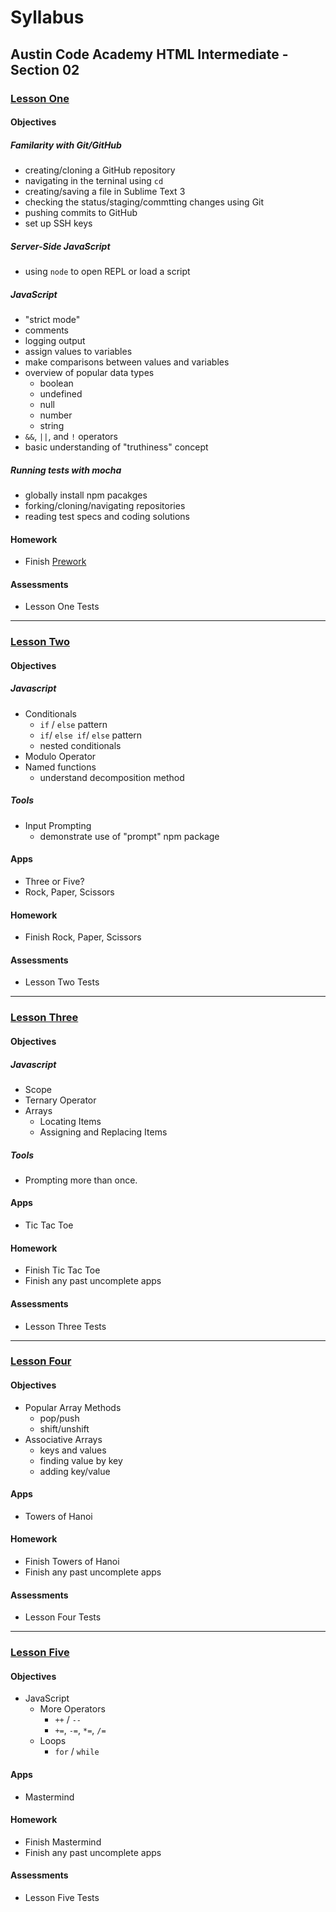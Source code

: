 # Syllabus
## Austin Code Academy HTML Intermediate - Section 02
### [Lesson One](https://github.com/AustinCodingAcademy/HTMLIntermediateSection2/blob/master/LessonOne.md)
#### Objectives
##### Familarity with Git/GitHub
* creating/cloning a GitHub repository
* navigating in the terninal using `cd`
* creating/saving a file in Sublime Text 3
* checking the status/staging/commtting changes using Git
* pushing commits to GitHub
* set up SSH keys

##### Server-Side JavaScript
* using `node` to open REPL or load a script

##### JavaScript
* "strict mode"
* comments
* logging output
* assign values to variables
* make comparisons between values and variables
* overview of popular data types
  * boolean
  * undefined
  * null
  * number
  * string
* `&&`, `||`, and `!` operators
* basic understanding of "truthiness" concept

##### Running tests with mocha
* globally install npm pacakges
* forking/cloning/navigating repositories 
* reading test specs and coding solutions

#### Homework
* Finish [Prework](https://github.com/AustinCodingAcademy/HTMLIntermediateSection2/blob/master/Prework.md)

#### Assessments
* Lesson One Tests

---
### [Lesson Two](https://github.com/AustinCodingAcademy/HTMLIntermediateSection2/blob/master/LessonTwo.md)
#### Objectives
##### Javascript
* Conditionals
  * `if` / `else` pattern
  * `if`/ `else if`/ `else` pattern
  * nested conditionals
* Modulo Operator
* Named functions
  * understand decomposition method

##### Tools
* Input Prompting
  * demonstrate use of "prompt" npm package

#### Apps
* Three or Five?
* Rock, Paper, Scissors

#### Homework
* Finish Rock, Paper, Scissors

#### Assessments
* Lesson Two Tests

---
### [Lesson Three](https://github.com/AustinCodingAcademy/HTMLIntermediateSection2/blob/master/LessonThree.md)
#### Objectives
##### Javascript
* Scope
* Ternary Operator
* Arrays
  * Locating Items
  * Assigning and Replacing Items

##### Tools
* Prompting more than once.

#### Apps
* Tic Tac Toe

#### Homework
* Finish Tic Tac Toe
* Finish any past uncomplete apps

#### Assessments
* Lesson Three Tests

---
### [Lesson Four](https://github.com/mistakevin/HTMLIntermediateSection2/blob/master/LessonFour.md)
#### Objectives
* Popular Array Methods
  * pop/push
  * shift/unshift
* Associative Arrays
  * keys and values
  * finding value by key
  * adding key/value

#### Apps
* Towers of Hanoi

#### Homework
* Finish Towers of Hanoi
* Finish any past uncomplete apps

#### Assessments
* Lesson Four Tests

---
### [Lesson Five](https://github.com/mistakevin/HTMLIntermediateSection2/blob/master/LessonFive.md)
#### Objectives
* JavaScript
  * More Operators
    * `++` / `--`
    * `+=`, `-=`, `*=`, `/=`
  * Loops
    * `for` / `while`

#### Apps
* Mastermind

#### Homework
* Finish Mastermind
* Finish any past uncomplete apps

#### Assessments
* Lesson Five Tests
